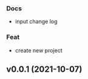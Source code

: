 ### Docs

* input change log

### Feat

* create new project


<a name="v0.0.1"></a>
## v0.0.1 (2021-10-07)

